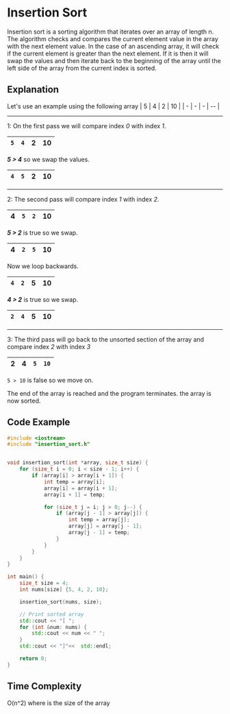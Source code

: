 # Insertion Sort
Insertion sort is a sorting algorithm that iterates over an array of length n. The algorithm checks and compares the current element value in the array with the next element value. In the case of an ascending array, it will check if the current element is greater than the next element. If it is then it will swap the values and then iterate back to the beginning of the array until the left side of the array from the current index is sorted.

## Explanation

Let's use an example using the following array
| 5 | 4 | 2 | 10 |
| - | - | - | -- |

---

1: On the first pass we will compare index *0* with index *1*. 
 
| `5` | `4` | 2 | 10 |
| --- | --- | - | -- |

***5 > 4*** so we swap the values.

| `4` | `5` | 2 | 10 |
| --- | --- | - | -- |

---

2: The second pass will compare index *1* with index *2*. 

| 4 | `5` | `2` | 10 |
| - | --- | --- | -- |

***5 > 2*** is true so we swap.

| 4 | `2` | `5` | 10 |
| - | --- | --- | -- |

Now we loop backwards. 

| `4` | `2` | 5 | 10 |
| --- | --- | - | -- |

***4 > 2*** is true so we swap.

| `2` | `4` | 5 | 10 |
| --- | --- | - | -- |

---

3: The third pass will go back to the unsorted section of the array and compare index *2* with index *3* 

| 2 | 4 | `5` | `10` |
| - | - | --- | ---- |

`5 > 10` is false so we move on.

The end of the array is reached and the program terminates. the array is now sorted.

## Code Example

```c++
#include <iostream>
#include "insertion_sort.h"


void insertion_sort(int *array, size_t size) {
    for (size_t i = 0; i < size - 1; i++) {
        if (array[i] > array[i + 1]) {
            int temp = array[i];
            array[i] = array[i + 1];
            array[i + 1] = temp;

            for (size_t j = i; j > 0; j--) {
                if (array[j - 1] > array[j]) {
                    int temp = array[j];
                    array[j] = array[j - 1];
                    array[j - 1] = temp;
                }
            }
        }
    }
}

int main() {
    size_t size = 4;
    int nums[size] {5, 4, 2, 10};

    insertion_sort(nums, size);

    // Print sorted array
    std::cout << "[ ";
    for (int &num: nums) {
        std::cout << num << " ";
    }
    std::cout << "]"<<  std::endl;

    return 0;
}
```

## Time Complexity
O(n^2) where is the size of the array
